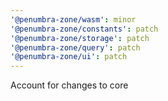 ```yaml
---
'@penumbra-zone/wasm': minor
'@penumbra-zone/constants': patch
'@penumbra-zone/storage': patch
'@penumbra-zone/query': patch
'@penumbra-zone/ui': patch
---
```


Account for changes to core
